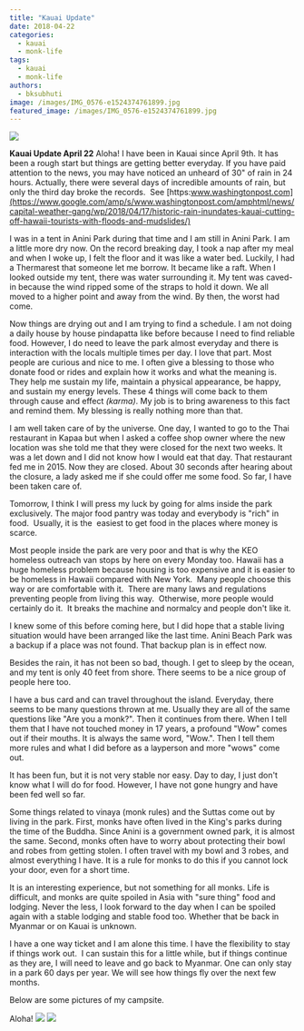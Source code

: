 ```yaml
---
title: "Kauai Update"
date: 2018-04-22
categories: 
  - kauai
  - monk-life
tags: 
  - kauai
  - monk-life
authors: 
  - bksubhuti
image: /images/IMG_0576-e1524374761899.jpg
featured_image: /images/IMG_0576-e1524374761899.jpg
---
```


[![](/images/IMG_0576-e1524374761899-768x1024.jpg)](/images/2018/04/IMG_0576-e1524374761899.jpg)

**Kauai Update April 22** Aloha! I have been in Kauai since April 9th. It has been a rough start but things are getting better everyday. If you have paid attention to the news, you may have noticed an unheard of 30" of rain in 24 hours. Actually, there were several days of incredible amounts of rain, but only the third day broke the records.  See [https:www.washingtonpost.com](https://www.google.com/amp/s/www.washingtonpost.com/amphtml/news/capital-weather-gang/wp/2018/04/17/historic-rain-inundates-kauai-cutting-off-hawaii-tourists-with-floods-and-mudslides/)

I was in a tent in Anini Park during that time and I am still in Anini Park. I am a little more dry now. On the record breaking day, I took a nap after my meal and when I woke up, I felt the floor and it was like a water bed. Luckily, I had a Thermarest that someone let me borrow. It became like a raft. When I looked outside my tent, there was water surrounding it. My tent was caved-in because the wind ripped some of the straps to hold it down. We all moved to a higher point and away from the wind. By then, the worst had come.

Now things are drying out and I am trying to find a schedule. I am not doing a daily house by house pindapatta like before because I need to find reliable food. However, I do need to leave the park almost everyday and there is interaction with the locals multiple times per day. I love that part. Most people are curious and nice to me. I often give a blessing to those who donate food or rides and explain how it works and what the meaning is. They help me sustain my life, maintain a physical appearance, be happy, and sustain my energy levels. These 4 things will come back to them through cause and effect _(karma)_. My job is to bring awareness to this fact and remind them. My blessing is really nothing more than that.

I am well taken care of by the universe. One day, I wanted to go to the Thai restaurant in Kapaa but when I asked a coffee shop owner where the new location was she told me that they were closed for the next two weeks. It was a let down and I did not know how I would eat that day. That restaurant fed me in 2015. Now they are closed. About 30 seconds after hearing about the closure, a lady asked me if she could offer me some food. So far, I have been taken care of.

Tomorrow, I think I will press my luck by going for alms inside the park exclusively. The major food pantry was today and everybody is "rich" in food.  Usually, it is the  easiest to get food in the places where money is scarce.

Most people inside the park are very poor and that is why the KEO homeless outreach van stops by here on every Monday too. Hawaii has a huge homeless problem because housing is too expensive and it is easier to be homeless in Hawaii compared with New York.  Many people choose this way or are comfortable with it.  There are many laws and regulations preventing people from living this way.  Otherwise, more people would certainly do it.  It breaks the machine and normalcy and people don't like it.

I knew some of this before coming here, but I did hope that a stable living situation would have been arranged like the last time. Anini Beach Park was a backup if a place was not found. That backup plan is in effect now.

Besides the rain, it has not been so bad, though. I get to sleep by the ocean, and my tent is only 40 feet from shore. There seems to be a nice group of people here too.

I have a bus card and can travel throughout the island. Everyday, there seems to be many questions thrown at me. Usually they are all of the same questions like "Are you a monk?". Then it continues from there. When I tell them that I have not touched money in 17 years, a profound "Wow" comes out if their mouths. It is always the same word, "Wow.". Then I tell them more rules and what I did before as a layperson and more "wows" come out.

It has been fun, but it is not very stable nor easy. Day to day, I just don't know what I will do for food. However, I have not gone hungry and have been fed well so far.

Some things related to vinaya (monk rules) and the Suttas come out by living in the park. First, monks have often lived in the King's parks during the time of the Buddha. Since Anini is a government owned park, it is almost the same. Second, monks often have to worry about protecting their bowl and robes from getting stolen. I often travel with my bowl and 3 robes, and almost everything I have. It is a rule for monks to do this if you cannot lock your door, even for a short time.

It is an interesting experience, but not something for all monks. Life is difficult, and monks are quite spoiled in Asia with "sure thing" food and lodging. Never the less, I look forward to the day when I can be spoiled again with a stable lodging and stable food too. Whether that be back in Myanmar or on Kauai is unknown.

I have a one way ticket and I am alone this time. I have the flexibility to stay if things work out.  I can sustain this for a little while, but if things continue as they are, I will need to leave and go back to Myanmar. One can only stay in a park 60 days per year. We will see how things fly over the next few months.

Below are some pictures of my campsite.

Aloha! [![](/images/IMG_20180421_074412-1024x768.jpg)](/images/2018/04/IMG_20180421_074412.jpg) [![](/images/IMG_20180421_074441-1024x768.jpg)](/images/2018/04/IMG_20180421_074441.jpg)